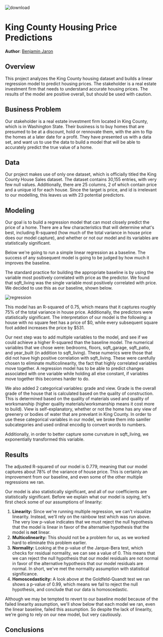 ![download](https://github.com/bmjaron/dsc_phase1_project/assets/115658357/7c3ffb05-e420-43b4-999c-f225d5f8e81e)

# King County Housing Price Predictions

**Author**: [Benjamin Jaron](mailto:bmjaron@gmail.com)

## Overview 

This project analyzes the King County housing dataset and builds a linear regression model to predict housing prices. The stakeholder is a real estate investment firm that needs to understand accurate housing prices. The results of the model are positive overall, but should be used with caution.

## Business Problem

Our stakeholder is a real estate investment firm located in King County, which is in Washington State. Their business is to buy homes that are presumed to be at a discount, hold or rennovate them, with the aim to flip the homes at a later date for a profit. They have presented us with a data set, and want us to use the data to build a model that will be able to accurately predict the true value of a home.

## Data 

Our project makes use of only one dataset, which is officially titled the King County House Sales dataset. The dataset contains 30,155 entries, with very few null values. Additionally, there are 25 columns, 2 of which contain price and a unique id for each house. Since the target is price, and id is irrelevant to our modelling, this leaves us with 23 potential predictors. 

## Modeling

Our goal is to build a regression model that can most closely predict the price of a home. There are a few characteristics that will determine what's best, including R-squared (how much of the total variance in house price does our model capture), and whether or not our model and its variables are statistically significant. 

Below we're going to run a simple linear regression as a baseline. The success of any subsequent model is going to be judged by how much it improves the baseline. 

The standard practice for building the appropriate baseline is by using the variable most positively correlated with price as the predictor. We found that sqft_living was the single variable most positively correlated with price. We decided to use this as our baseline, shown below. 

![regression](https://github.com/bmjaron/phase_2_final_project/assets/115658357/09324cf5-5110-4492-b440-606cd2791105)

This model has an R-squared of 0.75, which means that it captures roughly 75% of the total variance in house price. Additionally, the predictors were statistically significant. The interpretation of our model is the following: a house with no square feet has a price of $0, while every subsequent square foot added increases the price by $531.

Our next step was to add multiple variables to the model, and see if we could achieve a higher R-squared than the baseline model. The numerical variables that we chose were: bedrooms, floors, sqft_garage, sqft_patio, and year_built (in addition to sqft_living). These numerics were those that did not have high positive correlation with sqft_living. These were carefully chosen to eliminate multicolinearity, the fact that highly correlated variables move together. A regression model has to be able to predict changes associated with one variable while holding all else constant, if variables move together this becomes harder to do. 

We also added 2 categorical variables: grade and view. Grade is the overall grade of the house that is calculated based on the quality of construction. This is determined based on the quality of materials used and quality of worksmanship (higher quality materials/worksmanship means it cost more to build). View is self-explanatory, whether or not the home has any view of greenery or bodies of water that are prevelant in King County. In order to use these categorical variables in our model, we broke them into samller subcategories and used ordinal encodig to convert words to numbers. 

Additionally, in order to better capture some curvature in sqft_living, we exponentially transformed this variable. 

## Results 

The adjusted R-squared of our model is 0.779, meaning that our model captures about 78% of the variance of house price. This is certainly an improvement from our baseline, and even some of the other multiple regressions we ran.

Our model is also statistically significant, and all of our coefficients are statistically significant. Before we explain what our model is *saying*, let's first check some of our assumptions of linearity:


1.   **Linearity:** Since we're running multiple regression, we can't visualize linearity. Instead, we'll rely on the rainbow test which was run above. The very low p-value indicates that we must reject the null hypothesis that the model is linear in favor of the alternative hypothesis that the model is **not** linear.
2.  **Multicolinearity:** This should not be a problem for us, as we worked hard to eliminate this problem earlier.
3. **Normality:** Looking at the p-value of the Jarque-Bera test, which checks for residual normality, we can see a value of 0. This means that we can reject the null hypothesis that our model residuals are not normal in favor of the alternative hypothesis that our model residuals are normal. In short, we've met the normality assumption with statistical significance. 
4. **Homoscedasticity:** A look above at the Goldfeld-Quandt test we ran shows a p-value of 0.99, which means we fail to reject the null hypothesis, and conclude that our data is homoscedastic.

Although we may be tempted to revert to our baseline model because of the failed linearity assumption, we'll show below that each model we ran, even the linear baseline, failed this assumption. So despite the lack of linearity, we're going to rely on our new model, but very cautiously. 


## Conclusions 


